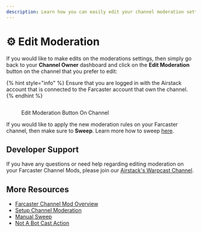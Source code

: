 ```yaml
---
description: Learn how you can easily edit your channel moderation settings on Airstack.
---
```


# ⚙️ Edit Moderation

If you would like to make edits on the moderations settings, then simply go back to your **Channel Owner** dashboard and click on the **Edit Moderation** button on the channel that you prefer to edit:

{% hint style="info" %}
Ensure that you are logged in with the Airstack account that is connected to the Farcaster account that own the channel.
{% endhint %}

<figure><img src="../../.gitbook/assets/Screenshot 2024-05-30 at 11.02.28 AM copy.png" alt=""><figcaption><p>Edit Moderation Button On Channel</p></figcaption></figure>

If you would like to apply the new moderation rules on your Farcaster channel, then make sure to **Sweep**. Learn more how to sweep [here](manual-sweep.md).

## Developer Support

If you have any questions or need help regarding editing moderation on your Farcaster Channel Mods, please join our [Airstack's Warpcast Channel](https://warpcast.com/\~/channel/airstack).

## More Resources

* [Farcaster Channel Mod Overview](overview.md)
* [Setup Channel Moderation](setup-channel-moderation.md)
* [Manual Sweep](manual-sweep.md)
* [Not A Bot Cast Action](not-a-bot-cast-action.md)
